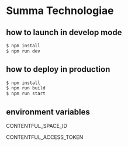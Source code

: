# Summa Technologiae

## how to launch in develop mode

```sh
$ npm install
$ npm run dev
```

## how to deploy in production

```sh
$ npm install
$ npm run build
$ npm run start
```

## environment variables

CONTENTFUL_SPACE_ID

CONTENTFUL_ACCESS_TOKEN
